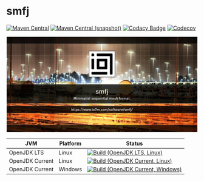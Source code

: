 smfj
===

[![Maven Central](https://img.shields.io/maven-central/v/com.io7m.smfj/com.io7m.smfj.svg?style=flat-square)](http://search.maven.org/#search%7Cga%7C1%7Cg%3A%22com.io7m.smfj%22)
[![Maven Central (snapshot)](https://img.shields.io/nexus/s/https/s01.oss.sonatype.org/com.io7m.smfj/com.io7m.smfj.svg?style=flat-square)](https://s01.oss.sonatype.org/content/repositories/snapshots/com/io7m/smfj/)
[![Codacy Badge](https://img.shields.io/codacy/grade/6589f45ce9894044b13940a85aaf555c.svg?style=flat-square)](https://www.codacy.com/app/github_79/smfj?utm_source=github.com&amp;utm_medium=referral&amp;utm_content=io7m/smfj&amp;utm_campaign=Badge_Grade)
[![Codecov](https://img.shields.io/codecov/c/github/io7m/smfj.svg?style=flat-square)](https://codecov.io/gh/io7m/smfj)

![smfj](./src/site/resources/smfj.jpg?raw=true)

| JVM             | Platform | Status |
|-----------------|----------|--------|
| OpenJDK LTS     | Linux    | [![Build (OpenJDK LTS, Linux)](https://img.shields.io/github/workflow/status/io7m/smfj/main-openjdk_lts-linux)](https://github.com/io7m/smfj/actions?query=workflow%3Amain-openjdk_lts-linux) |
| OpenJDK Current | Linux    | [![Build (OpenJDK Current, Linux)](https://img.shields.io/github/workflow/status/io7m/smfj/main-openjdk_current-linux)](https://github.com/io7m/smfj/actions?query=workflow%3Amain-openjdk_current-linux)
| OpenJDK Current | Windows  | [![Build (OpenJDK Current, Windows)](https://img.shields.io/github/workflow/status/io7m/smfj/main-openjdk_current-windows)](https://github.com/io7m/smfj/actions?query=workflow%3Amain-openjdk_current-windows)

